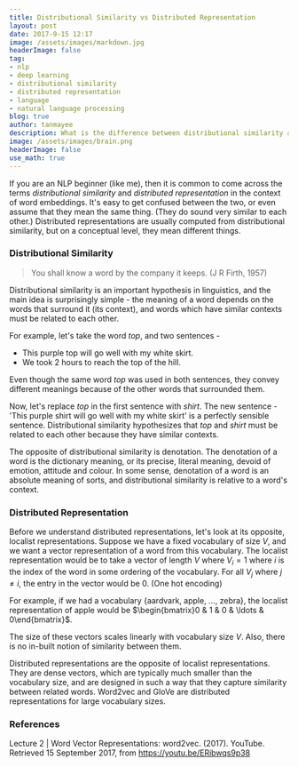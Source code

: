 ```yaml
---
title: Distributional Similarity vs Distributed Representation
layout: post
date: 2017-9-15 12:17
image: /assets/images/markdown.jpg
headerImage: false
tag: 
- nlp
- deep learning
- distributional similarity
- distributed representation
- language
- natural language processing
blog: true
author: tanmayee
description: What is the difference between distributional similarity and distributed representation?
image: /assets/images/brain.png
headerImage: false
use_math: true
---
```

If you are an NLP beginner (like me), then it is common to come across the terms *distributional similarity* and *distributed representation* in the context of word embeddings. It's easy to get confused between the two, or even assume that they mean the same thing. (They do sound very similar to each other.) Distributed representations are usually computed from distributional similarity, but on a conceptual level, they mean different things.

### Distributional Similarity
> You shall know a word by the company it keeps. (J R Firth, 1957)

Distributional similarity is an important hypothesis in linguistics, and the main idea is surprisingly simple - the meaning of a word depends on the words that surround it (its context), and words which have similar contexts must be related to each other. 

For example, let's take the word *top*, and two sentences - 

* This purple top will go well with my white skirt. 
* We took 2 hours to reach the top of the hill.

Even though the same word *top* was used in both sentences, they convey different meanings because of the other words that surrounded them. 

Now, let's replace *top* in the first sentence with *shirt*. The new sentence - 'This purple shirt will go well with my white skirt' is a perfectly sensible sentence. Distributional similarity hypothesizes that *top* and *shirt* must be related to each other because they have similar contexts.

The opposite of distributional similarity is denotation. The denotation of a word is the dictionary meaning, or its precise, literal meaning, devoid of emotion, attitude and colour. In some sense, denotation of a word is an absolute meaning of sorts, and distributional similarity is relative to a word's context.

### Distributed Representation
Before we understand distributed representations, let's look at its opposite, localist representations. Suppose we have a fixed vocabulary of size $V$, and we want a vector representation of a word from this vocabulary. The localist representation would be to take a vector of length $V$ where $V_i = 1$ where $i$ is the index of the word in some ordering of the vocabulary. For all $V_j$ where $j \neq i$, the entry in the vector would be $0$. (One hot encoding)

For example, if we had a vocabulary {aardvark, apple, ..., zebra}, the localist representation of apple would be $\begin{bmatrix}0 & 1 & 0 & \ldots & 0\end{bmatrix}$.

The size of these vectors scales linearly with vocabulary size $V$. Also, there is no in-built notion of similarity between them. 

Distributed representations are the opposite of localist representations. They are dense vectors, which are typically much smaller than the vocabulary size, and are designed in such a way that they capture similarity between related words. Word2vec and GloVe are distributed representations for large vocabulary sizes.


### References
Lecture 2 | Word Vector Representations: word2vec. (2017). YouTube. Retrieved 15 September 2017, from <https://youtu.be/ERibwqs9p38>